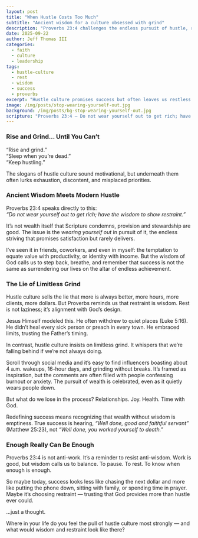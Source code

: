 ```yaml
---
layout: post
title: "When Hustle Costs Too Much"
subtitle: "Ancient wisdom for a culture obsessed with grind"
description: "Proverbs 23:4 challenges the endless pursuit of hustle, reminding us that wisdom, rest, and restraint matter more than wealth."
date: 2025-09-22
author: Jeff Thomas III
categories:
  - faith
  - culture
  - leadership
tags:
  - hustle-culture
  - rest
  - wisdom
  - success
  - proverbs
excerpt: "Hustle culture promises success but often leaves us restless. Proverbs 23:4 offers a better way: wisdom over weariness."
image: /img/posts/stop-wearing-yourself-out.jpg
background: /img/posts/bg-stop-wearing-yourself-out.jpg
scripture: "Proverbs 23:4 – Do not wear yourself out to get rich; have the wisdom to show restraint."
---
```


### Rise and Grind… Until You Can’t  
“Rise and grind.”  
“Sleep when you’re dead.”  
“Keep hustling.”  

The slogans of hustle culture sound motivational, but underneath them often lurks exhaustion, discontent, and misplaced priorities.  


### Ancient Wisdom Meets Modern Hustle  
Proverbs 23:4 speaks directly to this:  
*“Do not wear yourself out to get rich; have the wisdom to show restraint.”*  

It’s not wealth itself that Scripture condemns, provision and stewardship are good. The issue is the *wearing yourself out* in pursuit of it, the endless striving that promises satisfaction but rarely delivers.  

I’ve seen it in friends, coworkers, and even in myself: the temptation to equate value with productivity, or identity with income. But the wisdom of God calls us to step back, breathe, and remember that success is not the same as surrendering our lives on the altar of endless achievement.  


### The Lie of Limitless Grind  
Hustle culture sells the lie that more is always better, more hours, more clients, more dollars. But Proverbs reminds us that restraint is wisdom. Rest is not laziness; it’s alignment with God’s design.  

Jesus Himself modeled this. He often withdrew to quiet places (Luke 5:16). He didn’t heal every sick person or preach in every town. He embraced limits, trusting the Father’s timing.  

In contrast, hustle culture insists on limitless grind. It whispers that we’re falling behind if we’re not always doing.  

Scroll through social media and it’s easy to find influencers boasting about 4 a.m. wakeups, 16-hour days, and grinding without breaks. It’s framed as inspiration, but the comments are often filled with people confessing burnout or anxiety. The pursuit of wealth is celebrated, even as it quietly wears people down.  

But what do we lose in the process? Relationships. Joy. Health. Time with God.  

Redefining success means recognizing that wealth without wisdom is emptiness. True success is hearing, *“Well done, good and faithful servant”* (Matthew 25:23), not *“Well done, you worked yourself to death.”*  


### Enough Really Can Be Enough  
Proverbs 23:4 is not anti-work. It’s a reminder to resist anti-wisdom. Work is good, but wisdom calls us to balance. To pause. To rest. To know when enough is enough.  

So maybe today, success looks less like chasing the next dollar and more like putting the phone down, sitting with family, or spending time in prayer. Maybe it’s choosing restraint — trusting that God provides more than hustle ever could.  

…just a thought.  

Where in your life do you feel the pull of hustle culture most strongly — and what would wisdom and restraint look like there?  

<!--stackedit_data:
eyJoaXN0b3J5IjpbLTU2MDQ2ODg3M119
-->